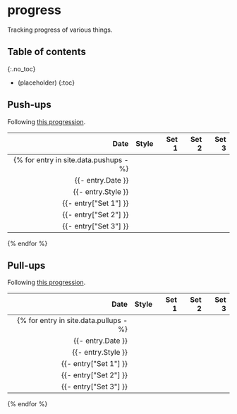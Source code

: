 # progress

Tracking progress of various things.

<!-- markdownlint-disable-next-line MD022 -->
## Table of contents
{:.no_toc}

- (placeholder)
{:toc}

## Push-ups

Following [this progression][pushups].

[pushups]: <https://www.hybridcalisthenics.com/pushups>

| Date | Style | Set 1 | Set 2 | Set 3 |
| ---: | ----- | ----: | ----: | ----: |
{% for entry in site.data.pushups -%} |
{{- entry.Date }} |
{{- entry.Style }} |
{{- entry["Set 1"] }} |
{{- entry["Set 2"] }} |
{{- entry["Set 3"] }} |
{% endfor %}

<div>
  <canvas id="pushUpsChart"></canvas>
</div>

<script src="https://cdn.jsdelivr.net/npm/chart.js@4.2.0/dist/chart.umd.min.js"></script>
<script src="https://cdn.jsdelivr.net/npm/chartjs-adapter-date-fns@3.0.0/dist/chartjs-adapter-date-fns.bundle.min.js"></script>
<script type="module" src="assets/pushups.js"></script>

## Pull-ups

Following [this progression][pullups].

[pullups]: <https://www.hybridcalisthenics.com/pullups>

| Date       | Style | Set 1 | Set 2 | Set 3 |
| ---------: | ----- | ----: | ----: | ----: |
{% for entry in site.data.pullups -%} |
{{- entry.Date }} |
{{- entry.Style }} |
{{- entry["Set 1"] }} |
{{- entry["Set 2"] }} |
{{- entry["Set 3"] }} |
{% endfor %}

<!-- markdownlint-disable-file MD033 -->
